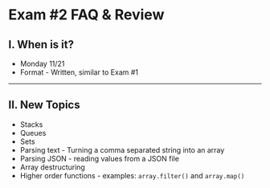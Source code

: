 # Exam #2 FAQ & Review

## I. When is it?
- Monday 11/21
- Format - Written, similar to Exam #1

<hr>

## II. New Topics

- Stacks
- Queues
- Sets
- Parsing text - Turning a comma separated string into an array
- Parsing JSON - reading values from a JSON file
- Array destructuring
- Higher order functions - examples: `array.filter()` and `array.map()`
